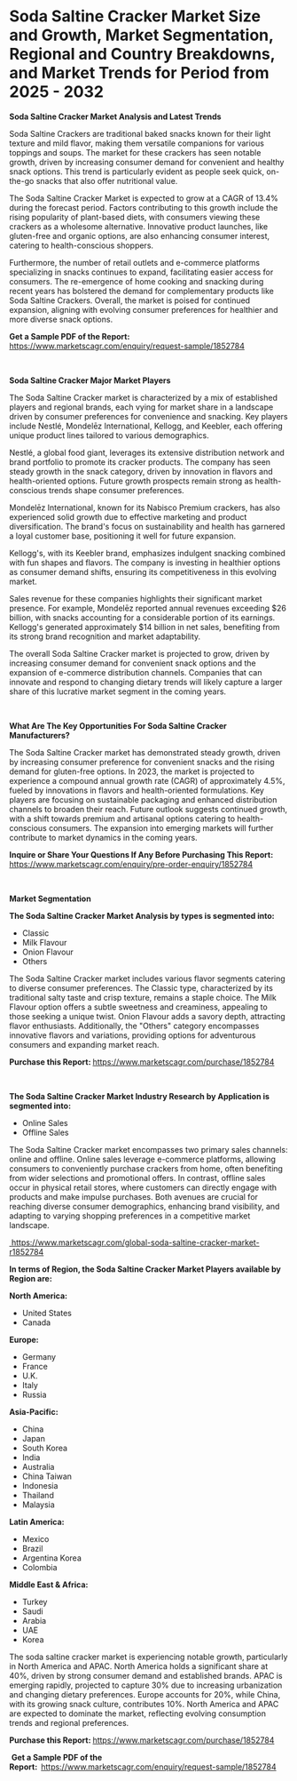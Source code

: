 <p><h1>Soda Saltine Cracker Market Size and Growth, Market Segmentation, Regional and Country Breakdowns, and Market Trends for Period from 2025 -  2032</h1></p><p><strong>Soda Saltine Cracker Market Analysis and Latest Trends</strong></p>
<p><p>Soda Saltine Crackers are traditional baked snacks known for their light texture and mild flavor, making them versatile companions for various toppings and soups. The market for these crackers has seen notable growth, driven by increasing consumer demand for convenient and healthy snack options. This trend is particularly evident as people seek quick, on-the-go snacks that also offer nutritional value.</p><p>The Soda Saltine Cracker Market is expected to grow at a CAGR of 13.4% during the forecast period. Factors contributing to this growth include the rising popularity of plant-based diets, with consumers viewing these crackers as a wholesome alternative. Innovative product launches, like gluten-free and organic options, are also enhancing consumer interest, catering to health-conscious shoppers.</p><p>Furthermore, the number of retail outlets and e-commerce platforms specializing in snacks continues to expand, facilitating easier access for consumers. The re-emergence of home cooking and snacking during recent years has bolstered the demand for complementary products like Soda Saltine Crackers. Overall, the market is poised for continued expansion, aligning with evolving consumer preferences for healthier and more diverse snack options.</p></p>
<p><strong>Get a Sample PDF of the Report:&nbsp;</strong> <a href="https://www.marketscagr.com/enquiry/request-sample/1852784?utm_campaign=3291&utm_medium=2&utm_source=Github&utm_content=ia&utm_term=16042025&utm_id=soda-saltine-cracker">https://www.marketscagr.com/enquiry/request-sample/1852784</a></p>
<p>&nbsp;</p>
<p><strong>Soda Saltine Cracker Major Market Players</strong></p>
<p><p>The Soda Saltine Cracker market is characterized by a mix of established players and regional brands, each vying for market share in a landscape driven by consumer preferences for convenience and snacking. Key players include Nestlé, Mondelēz International, Kellogg, and Keebler, each offering unique product lines tailored to various demographics.</p><p>Nestlé, a global food giant, leverages its extensive distribution network and brand portfolio to promote its cracker products. The company has seen steady growth in the snack category, driven by innovation in flavors and health-oriented options. Future growth prospects remain strong as health-conscious trends shape consumer preferences.</p><p>Mondelēz International, known for its Nabisco Premium crackers, has also experienced solid growth due to effective marketing and product diversification. The brand's focus on sustainability and health has garnered a loyal customer base, positioning it well for future expansion.</p><p>Kellogg's, with its Keebler brand, emphasizes indulgent snacking combined with fun shapes and flavors. The company is investing in healthier options as consumer demand shifts, ensuring its competitiveness in this evolving market.</p><p>Sales revenue for these companies highlights their significant market presence. For example, Mondelēz reported annual revenues exceeding $26 billion, with snacks accounting for a considerable portion of its earnings. Kellogg's generated approximately $14 billion in net sales, benefiting from its strong brand recognition and market adaptability.</p><p>The overall Soda Saltine Cracker market is projected to grow, driven by increasing consumer demand for convenient snack options and the expansion of e-commerce distribution channels. Companies that can innovate and respond to changing dietary trends will likely capture a larger share of this lucrative market segment in the coming years.</p></p>
<p>&nbsp;</p>
<p><strong>What Are The Key Opportunities For Soda Saltine Cracker Manufacturers?</strong></p>
<p><p>The Soda Saltine Cracker market has demonstrated steady growth, driven by increasing consumer preference for convenient snacks and the rising demand for gluten-free options. In 2023, the market is projected to experience a compound annual growth rate (CAGR) of approximately 4.5%, fueled by innovations in flavors and health-oriented formulations. Key players are focusing on sustainable packaging and enhanced distribution channels to broaden their reach. Future outlook suggests continued growth, with a shift towards premium and artisanal options catering to health-conscious consumers. The expansion into emerging markets will further contribute to market dynamics in the coming years.</p></p>
<p><strong>Inquire or Share Your Questions If Any Before Purchasing This Report:</strong> <a href="https://www.marketscagr.com/enquiry/pre-order-enquiry/1852784?utm_campaign=3291&utm_medium=2&utm_source=Github&utm_content=ia&utm_term=16042025&utm_id=soda-saltine-cracker">https://www.marketscagr.com/enquiry/pre-order-enquiry/1852784</a></p>
<p>&nbsp;</p>
<p><strong>Market Segmentation</strong></p>
<p><strong>The Soda Saltine Cracker Market Analysis by types is segmented into:</strong></p>
<p><ul><li>Classic</li><li>Milk Flavour</li><li>Onion Flavour</li><li>Others</li></ul></p>
<p><p>The Soda Saltine Cracker market includes various flavor segments catering to diverse consumer preferences. The Classic type, characterized by its traditional salty taste and crisp texture, remains a staple choice. The Milk Flavour option offers a subtle sweetness and creaminess, appealing to those seeking a unique twist. Onion Flavour adds a savory depth, attracting flavor enthusiasts. Additionally, the "Others" category encompasses innovative flavors and variations, providing options for adventurous consumers and expanding market reach.</p></p>
<p><strong>Purchase this Report:&nbsp;</strong><a href="https://www.marketscagr.com/purchase/1852784?utm_campaign=3291&utm_medium=2&utm_source=Github&utm_content=ia&utm_term=16042025&utm_id=soda-saltine-cracker">https://www.marketscagr.com/purchase/1852784</a></p>
<p>&nbsp;</p>
<p><strong>The Soda Saltine Cracker Market Industry Research by Application is segmented into:</strong></p>
<p><ul><li>Online Sales</li><li>Offline Sales</li></ul></p>
<p><p>The Soda Saltine Cracker market encompasses two primary sales channels: online and offline. Online sales leverage e-commerce platforms, allowing consumers to conveniently purchase crackers from home, often benefiting from wider selections and promotional offers. In contrast, offline sales occur in physical retail stores, where customers can directly engage with products and make impulse purchases. Both avenues are crucial for reaching diverse consumer demographics, enhancing brand visibility, and adapting to varying shopping preferences in a competitive market landscape.</p></p>
<p><a href="https://www.marketscagr.com/global-soda-saltine-cracker-market-r1852784?utm_campaign=3291&utm_medium=2&utm_source=Github&utm_content=ia&utm_term=16042025&utm_id=soda-saltine-cracker">&nbsp;https://www.marketscagr.com/global-soda-saltine-cracker-market-r1852784</a></p>
<p><strong>In terms of Region, the Soda Saltine Cracker Market Players available by Region are:</strong></p>
<p>
    <p> <strong> North America: </strong>
        <ul>
            <li>United States</li>
            <li>Canada</li>
        </ul>
        </p> 
    <p> <strong> Europe: </strong>
        <ul>
            <li>Germany</li>
            <li>France</li>
            <li>U.K.</li>
            <li>Italy</li>
            <li>Russia</li>
        </ul>
        </p> 
    <p> <strong> Asia-Pacific: </strong>
        <ul>
            <li>China</li>
            <li>Japan</li>
            <li>South Korea</li>
            <li>India</li>
            <li>Australia</li>
            <li>China Taiwan</li>
            <li>Indonesia</li>
            <li>Thailand</li>
            <li>Malaysia</li>
        </ul>
        </p> 
    <p> <strong> Latin America: </strong>
        <ul>
            <li>Mexico</li>
            <li>Brazil</li>
            <li>Argentina Korea</li>
            <li>Colombia</li>
        </ul>
        </p> 
    <p> <strong> Middle East & Africa: </strong>
        <ul>
            <li>Turkey</li>
            <li>Saudi</li>
            <li>Arabia</li>
            <li>UAE</li>
            <li>Korea</li>
        </ul>
    </p>
    </p>
<p><p>The soda saltine cracker market is experiencing notable growth, particularly in North America and APAC. North America holds a significant share at 40%, driven by strong consumer demand and established brands. APAC is emerging rapidly, projected to capture 30% due to increasing urbanization and changing dietary preferences. Europe accounts for 20%, while China, with its growing snack culture, contributes 10%. North America and APAC are expected to dominate the market, reflecting evolving consumption trends and regional preferences.</p></p>
<p><strong>Purchase this Report: </strong><a href="https://www.marketscagr.com/purchase/1852784?utm_campaign=3291&utm_medium=2&utm_source=Github&utm_content=ia&utm_term=16042025&utm_id=soda-saltine-cracker">https://www.marketscagr.com/purchase/1852784</a></p>
<p>&nbsp;<strong>Get a Sample PDF of the Report:&nbsp;&nbsp;</strong><a href="https://www.marketscagr.com/enquiry/request-sample/1852784?utm_campaign=3291&utm_medium=2&utm_source=Github&utm_content=ia&utm_term=16042025&utm_id=soda-saltine-cracker">https://www.marketscagr.com/enquiry/request-sample/1852784</a></p>
<p><strong></strong></p>
<p><p></p><p></p><p></p></p>